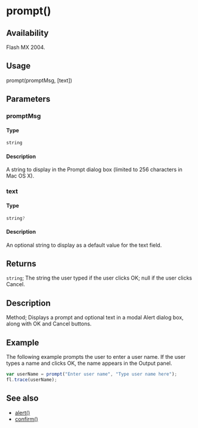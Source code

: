 # prompt()

## Availability

Flash MX 2004.

## Usage

prompt(promptMsg, [text])

## Parameters

### **promptMsg**

#### Type

```typescript
string
```

#### Description

A string to display in the Prompt dialog box (limited to 256 characters in Mac OS X).

### **text**

#### Type

```typescript
string?
```

#### Description

An optional string to display as a default value for the text field.

## Returns

`string`; The string the user typed if the user clicks OK; null if the user clicks Cancel.

## Description

Method; Displays a prompt and optional text in a modal Alert dialog box, along with OK and Cancel buttons.

## Example

The following example prompts the user to enter a user name. If the user types a name and clicks OK, the name appears in the Output panel.

```javascript
var userName = prompt("Enter user name", "Type user name here");
fl.trace(userName);
```

## See also

- [alert()](../Top-level_functions_and_methods/alert.md)
- [confirm()](../Top-level_functions_and_methods/confirm.md)
